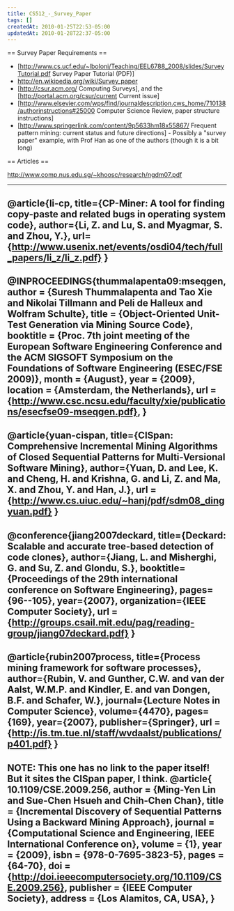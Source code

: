 ```yaml
---
title: CS512_-_Survey_Paper
tags: []
createdAt: 2010-01-25T22:53-05:00
updatedAt: 2010-01-28T22:37-05:00
---
```


== Survey Paper Requirements ==

* [http://www.cs.ucf.edu/~lboloni/Teaching/EEL6788_2008/slides/SurveyTutorial.pdf Survey Paper Tutorial (PDF)]
* http://en.wikipedia.org/wiki/Survey_paper
* [http://csur.acm.org/ Computing Surveys], and the [http://portal.acm.org/csur/current Current issue]
* [http://www.elsevier.com/wps/find/journaldescription.cws_home/710138/authorinstructions#25000 Computer Science Review, paper structure instructions]
* [http://www.springerlink.com/content/9p5633hm18x55867/ Frequent pattern mining: current status and future directions] - Possibly a "survey paper" example, with Prof Han as one of the authors (though it is a bit long)

== Articles ==

http://www.comp.nus.edu.sg/~khoosc/research/ngdm07.pdf

----

@article{li-cp,
  title={CP-Miner: A tool for finding copy-paste and related bugs in operating system code},
  author={Li, Z. and Lu, S. and Myagmar, S. and Zhou, Y.},
  url={http://www.usenix.net/events/osdi04/tech/full_papers/li_z/li_z.pdf}
}
----
@INPROCEEDINGS{thummalapenta09:mseqgen,
    author = {Suresh Thummalapenta and Tao Xie and Nikolai Tillmann and Peli de Halleux and Wolfram Schulte},
    title = {Object-Oriented Unit-Test Generation via Mining Source Code},
    booktitle = {Proc. 7th joint meeting of the European Software Engineering Conference and the ACM SIGSOFT Symposium on the Foundations of Software Engineering (ESEC/FSE 2009)},
    month = {August},
    year = {2009}, 
    location = {Amsterdam, the Netherlands},
    url = {http://www.csc.ncsu.edu/faculty/xie/publications/esecfse09-mseqgen.pdf},
}
----
@article{yuan-cispan,
  title={CISpan: Comprehensive Incremental Mining Algorithms of Closed Sequential Patterns for Multi-Versional Software Mining},
  author={Yuan, D. and Lee, K. and Cheng, H. and Krishna, G. and Li, Z. and Ma, X. and Zhou, Y. and Han, J.},
  url = {http://www.cs.uiuc.edu/~hanj/pdf/sdm08_dingyuan.pdf}
}
----
@conference{jiang2007deckard,
  title={Deckard: Scalable and accurate tree-based detection of code clones},
  author={Jiang, L. and Misherghi, G. and Su, Z. and Glondu, S.},
  booktitle={Proceedings of the 29th international conference on Software Engineering},
  pages={96--105},
  year={2007},
  organization={IEEE Computer Society},
  url = {http://groups.csail.mit.edu/pag/reading-group/jiang07deckard.pdf}
}
----
@article{rubin2007process,
  title={Process mining framework for software processes},
  author={Rubin, V. and Gunther, C.W. and van der Aalst, W.M.P. and Kindler, E. and van Dongen, B.F. and Schafer, W.},
  journal={Lecture Notes in Computer Science},
  volume={4470},
  pages={169},
  year={2007},
  publisher={Springer},
  url = {http://is.tm.tue.nl/staff/wvdaalst/publications/p401.pdf}
}
----

NOTE: This one has no link to the paper itself! But it sites the CISpan paper, I think.
@article{ 10.1109/CSE.2009.256,
author = {Ming-Yen Lin and Sue-Chen Hsueh and Chih-Chen Chan},
title = {Incremental Discovery of Sequential Patterns Using a Backward Mining Approach},
journal ={Computational Science and Engineering, IEEE International Conference on},
volume = {1},
year = {2009},
isbn = {978-0-7695-3823-5},
pages = {64-70},
doi = {http://doi.ieeecomputersociety.org/10.1109/CSE.2009.256},
publisher = {IEEE Computer Society},
address = {Los Alamitos, CA, USA},
}
----

